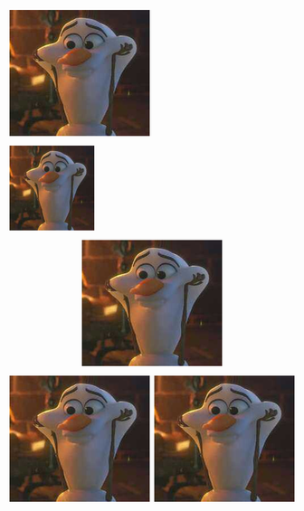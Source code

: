 
![이미지](/assets/올라프.jpg)

<img src="올라프.jpg" height="150px" width="150px">

<p align="center"><img src="올라프.jpg"></p>

<img src="올라프.jpg" align="right">

<img src="올라프.jpg" align="left">